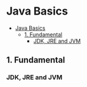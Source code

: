 # Java Basics

- [Java Basics](#java-basics)
  - [1. Fundamental](#1Fundamental)
    - [JDK, JRE and JVM](#JDKJREandJVM)

## 1. Fundamental

### JDK, JRE and JVM
